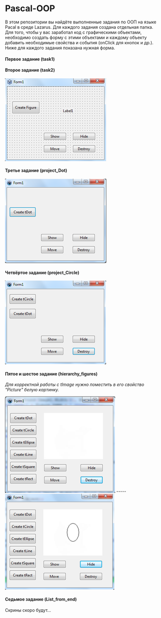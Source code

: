 # Pascal-OOP

В этом репозитории вы найдёте выполненные задания по ООП на языке Pacal в среде Lazarus. Для каждого задания создана отдельная папка.
Для того, чтобы у вас заработал код с графическими объектами, необходимо создать форму с этими объектами и каждому объекту добавить необходимые свойства и события (onClick для кнопок и др.). 
Ниже для каждого задания показана нужная форма.    


#### Первое задание (task1) 

#### Второе задание (task2)
![task 2](screenshots/2.png)

#### Третье задание (project_Dot)
![task 3](screenshots/3.png)

#### Четвёртое задание (project_Circle)
![task 4](screenshots/4.png)

#### Пятое и шестое задание (hierarchy_figures)
*Для корректной работы с tImage нужно поместить в его свойство "Picture" белую картинку.*

![task 5-1](screenshots/5_1.png) ----- ![task 5-2](screenshots/5_2.png)

#### Седьмое задание (List_from_end)
Скрины скоро будут...
